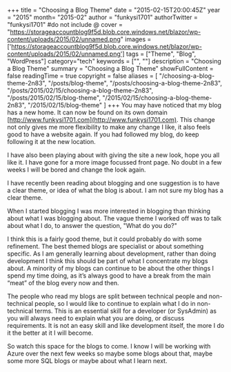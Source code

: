 +++
title = "Choosing a Blog Theme"
date = "2015-02-15T20:00:45Z"
year = "2015"
month= "2015-02"
author = "funkysi1701"
authorTwitter = "funkysi1701" #do not include @
cover = "https://storageaccountblog9f5d.blob.core.windows.net/blazor/wp-content/uploads/2015/02/unnamed.png"
images =['https://storageaccountblog9f5d.blob.core.windows.net/blazor/wp-content/uploads/2015/02/unnamed.png']
tags = ["Theme", "Blog", "WordPress"]
category="tech"
keywords = ["", ""]
description =  "Choosing a Blog Theme"
summary = "Choosing a Blog Theme"
showFullContent = false
readingTime = true
copyright = false
aliases = [
    "/choosing-a-blog-theme-2n83",
    "/posts/blog-theme",
    "/posts/choosing-a-blog-theme-2n83",
    "/posts/2015/02/15/choosing-a-blog-theme-2n83",
    "/posts/2015/02/15/blog-theme",
    "/2015/02/15/choosing-a-blog-theme-2n83",
    "/2015/02/15/blog-theme"
]
+++
You may have noticed that my blog has a new home. It can now be found on its own domain [http://www.funkysi1701.com](http://www.funkysi1701.com). This change not only gives me more flexibility to make any change I like, it also feels good to have a website again. If you had followed my blog, do keep following it at the new location.

I have also been playing about with giving the site a new look, hope you all like it. I have gone for a more image focussed front page. No doubt in a few weeks I will be bored and change the look again.

I have recently been reading about blogging and one suggestion is to have a clear theme, or idea of what the blog is about. I am not sure my blog has a clear theme.

When I started blogging I was more interested in blogging than thinking about what I was blogging about. The vague theme I worked off was to talk about what I do, to answer the question, "What do you do?"

I think this is a fairly good theme, but it could probably do with some refinement. The best themed blogs are specialist or about something specific. As I am generally learning about development, rather than doing development I think this should be part of what I concentrate my blogs about. A minority of my blogs can continue to be about the other things I spend my time doing, as it’s always good to have a break from the main “meat” of the blog every now and then.

The people who read my blogs are split between technical people and non-technical people, so I would like to continue to explain what I do in non-technical terms. This is an essential skill for a developer (or SysAdmin) as you will always need to explain what you are doing, or discuss requirements. It is not an easy skill and like development itself, the more I do it the better at it I will become.

So watch this space for the blogs to come. I know I will be working with Azure over the next few weeks so maybe some blogs about that, maybe some more SQL blogs or maybe about what I learn next.